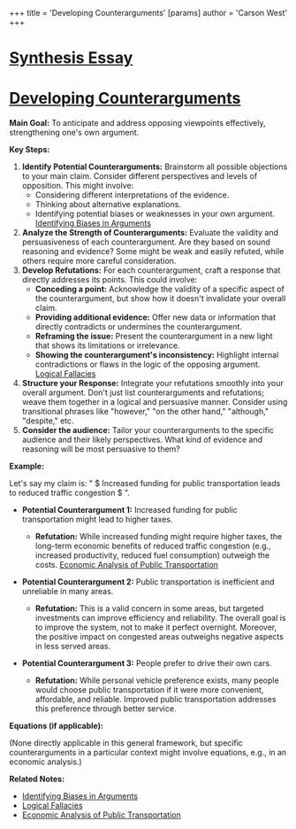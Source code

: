 +++
 title = 'Developing Counterarguments'
[params]
	author = 'Carson West'
+++
# [Synthesis Essay](./../synthesis-essay/)
# [Developing Counterarguments](./../developing-counterarguments/)

**Main Goal:** To anticipate and address opposing viewpoints effectively, strengthening one's own argument.

**Key Steps:**

1. **Identify Potential Counterarguments:** Brainstorm all possible objections to your main claim.  Consider different perspectives and levels of opposition.  This might involve:
    * Considering different interpretations of the evidence.
    * Thinking about alternative explanations.
    * Identifying potential biases or weaknesses in your own argument. [Identifying Biases in Arguments](./../identifying-biases-in-arguments/)
2. **Analyze the Strength of Counterarguments:** Evaluate the validity and persuasiveness of each counterargument. Are they based on sound reasoning and evidence?  Some might be weak and easily refuted, while others require more careful consideration.
3. **Develop Refutations:** For each counterargument, craft a response that directly addresses its points.  This could involve:
    * **Conceding a point:** Acknowledge the validity of a specific aspect of the counterargument, but show how it doesn't invalidate your overall claim.
    * **Providing additional evidence:** Offer new data or information that directly contradicts or undermines the counterargument.
    * **Reframing the issue:**  Present the counterargument in a new light that shows its limitations or irrelevance.  
    * **Showing the counterargument's inconsistency:** Highlight internal contradictions or flaws in the logic of the opposing argument. [Logical Fallacies](./../logical-fallacies/)
4. **Structure your Response:** Integrate your refutations smoothly into your overall argument. Don't just list counterarguments and refutations; weave them together in a logical and persuasive manner.  Consider using transitional phrases like "however," "on the other hand," "although," "despite," etc.
5. **Consider the audience:** Tailor your counterarguments to the specific audience and their likely perspectives.  What kind of evidence and reasoning will be most persuasive to them?


**Example:**

Let's say my claim is: " $ Increased funding for public transportation leads to reduced traffic congestion $ ".

* **Potential Counterargument 1:**  Increased funding for public transportation might lead to higher taxes.
    * **Refutation:** While increased funding might require higher taxes, the long-term economic benefits of reduced traffic congestion (e.g., increased productivity, reduced fuel consumption) outweigh the costs. [Economic Analysis of Public Transportation](./../economic-analysis-of-public-transportation/)

* **Potential Counterargument 2:**  Public transportation is inefficient and unreliable in many areas.
    * **Refutation:** This is a valid concern in some areas, but targeted investments can improve efficiency and reliability.  The overall goal is to improve the system, not to make it perfect overnight.  Moreover, the positive impact on congested areas outweighs negative aspects in less served areas.

* **Potential Counterargument 3:**  People prefer to drive their own cars.
    * **Refutation:**  While personal vehicle preference exists, many people would choose public transportation if it were more convenient, affordable, and reliable.   Improved public transportation addresses this preference through better service.


**Equations (if applicable):**

(None directly applicable in this general framework, but specific counterarguments in a particular context might involve equations, e.g., in an economic analysis.)

**Related Notes:**

* [Identifying Biases in Arguments](./../identifying-biases-in-arguments/)
* [Logical Fallacies](./../logical-fallacies/)
* [Economic Analysis of Public Transportation](./../economic-analysis-of-public-transportation/)


